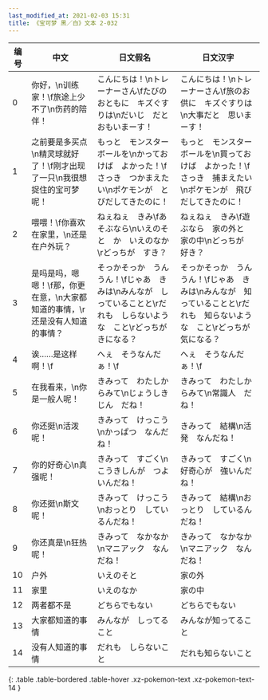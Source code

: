 ```yaml
---
last_modified_at: 2021-02-03 15:31
title: 《宝可梦 黑／白》文本 2-032
---
```

| 编号 | 中文 | 日文假名 | 日文汉字 |
| ---- | ---- | ---- | --- |
| 0 | 你好，\n训练家！\f旅途上少不了\n伤药的陪伴！ | こんにちは！\nトレーナーさん\fたびのおともに　キズぐすりは\nだいじ　だと　おもいまーす！ | こんにちは！\nトレーナーさん\f旅のお供に　キズぐすりは\n大事だと　思いまーす！ |
| 1 | 之前要是多买点\n精灵球就好了！\f刚才出现了一只\n我很想捉住的宝可梦呢！ | もっと　モンスターボールを\nかっておけば　よかった！\fさっき　つかまえたい\nポケモンが　とびだしてきたのに！ | もっと　モンスターボールを\n買っておけば　よかった！\fさっき　捕まえたい\nポケモンが　飛びだしてきたのに！ |
| 2 | 喂喂！\f你喜欢在家里，\n还是在户外玩？ | ねぇねぇ　きみ\fあそぶなら\nいえのそと　か　いえのなか\rどっちが　すき？ | ねぇねぇ　きみ\f遊ぶなら　家の外と　家の中\nどっちが　好き？ |
| 3 | 是吗是吗，嗯嗯！\f那，你更在意，\n大家都知道的事情，\r还是没有人知道的事情？ | そっかそっか　うんうん！\fじゃあ　きみは\nみんなが　しっていることと\rだれも　しらないような　こと\rどっちが　きになる？ | そっかそっか　うんうん！\fじゃあ　きみは\nみんなが　知っていることと\rだれも　知らないような　こと\rどっちが　気になる？ |
| 4 | 诶……是这样啊！\f | へぇ　そうなんだぁ！\f | へぇ　そうなんだぁ！\f |
| 5 | 在我看来，\n你是一般人呢！ | きみって　わたしからみて\nじょうしきじん　だね！ | きみって　わたしからみて\n常識人　だね！ |
| 6 | 你还挺\n活泼呢！ | きみって　けっこう\nかっぱつ　なんだね！ | きみって　結構\n活発　なんだね！ |
| 7 | 你的好奇心\n真强呢！ | きみって　すごく\nこうきしんが　つよいんだね！ | きみって　すごく\n好奇心が　強いんだね！ |
| 8 | 你还挺\n斯文呢！ | きみって　けっこう\nおっとり　しているんだね！ | きみって　結構\nおっとり　しているんだね！ |
| 9 | 你还真是\n狂热呢！ | きみって　なかなか\nマニアック　なんだね！ | きみって　なかなか\nマニアック　なんだね！ |
| 10 | 户外 | いえのそと | 家の外 |
| 11 | 家里 | いえのなか | 家の中 |
| 12 | 两者都不是 | どちらでもない | どちらでもない |
| 13 | 大家都知道的事情 | みんなが　しってること | みんなが知ってること |
| 14 | 没有人知道的事情 | だれも　しらないこと | だれも知らないこと |
{: .table .table-bordered .table-hover .xz-pokemon-text .xz-pokemon-text-14 }